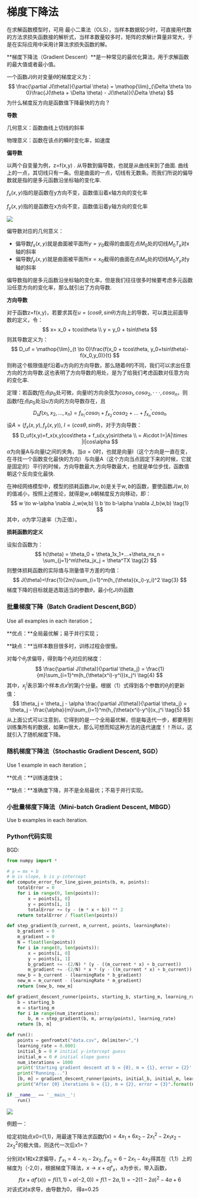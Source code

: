 # 梯度下降法

在求解函数模型时，可用 最小二乘法（OLS），当样本数据较少时，可直接用代数的方法求损失函数接的解析式，当样本数量较多时，矩阵的求解计算量非常大，于是在实际应用中采用计算法求损失函数的解。

**梯度下降法（Gradient Descent）**是一种常见的最优化算法，用于求解函数的最大值或者最小值。

一个函数$J(\theta)$对变量$\theta$的梯度定义为：
$$
\frac{\partial J(\theta)}{\partial \theta} = \mathop{\lim}_{\Delta \theta \to 0}\frac{J(\theta + \Delta \theta) - J(\theta)}{\Delta \theta}
$$
为什么梯度反方向是函数值下降最快的方向？

**导数**

几何意义：函数曲线上切线的斜率

物理意义：函数在该点的瞬时变化率，如速度

**偏导数**

以两个自变量为例，z=f(x,y) . 从导数到偏导数，也就是从曲线来到了曲面. 曲线上的一点，其切线只有一条。但是曲面的一点，切线有无数条。而我们所说的偏导数就是指的是多元函数沿坐标轴的变化率.

$f_x(x,y)$指的是函数在y方向不变，函数值沿着x轴方向的变化率

$f_y(x,y)$指的是函数在x方向不变，函数值沿着y轴方向的变化率

![](pic/partial.png)

偏导数对应的几何意义：

- 偏导数$f_x(x,y)$就是曲面被平面所$y=y_0$截得的曲面在点$M_0$处的切线$M_0T_x$对x轴的斜率
- 偏导数$f_y(x,y)$就是曲面被平面所$x=x_0$截得的曲面在点$M_0$处的切线$M_0Y_y$对y轴的斜率

偏导数指的是多元函数沿坐标轴的变化率，但是我们往往很多时候要考虑多元函数沿任意方向的变化率，那么就引出了方向导数.

**方向导数**

对于函数z=f(x,y)，若要求其在$u=(cos\theta, sin\theta)$方向上的导数，可以类比前面导数的定义，令：
$$
x= x_0 + tcos\theta \\
y = y_0 + tsin\theta
$$
则其导数定义为：
$$
D_uf = \mathop{\lim}_{t \to 0}\frac{f(x_0 + tcos\theta, y_0+tsin\theta)-f(x_0,y_0)}{t}
$$
则称这个极限值是f沿着u方向的方向导数，那么随着$\theta$的不同，我们可以求出任意方向的方向导数.这也表明了方向导数的用处，是为了给我们考虑函数对任意方向的变化率.

定理：若函数$f$在点$p_0$处可微，向量l的方向余弦为$cos\alpha_1,cos\alpha_2,\cdot\cdot\cdot,cos\alpha_n$，则函数f在点$p_0$处沿u方向的方向导数存在，且
$$
D_uf(x_1,x_2,...,x_n)=f_{x_1}^{'}cos\alpha_1 +f_{x_2}^{'}cos\alpha_2+...+f_{x_n}^{'}cos\alpha_n
$$
设$A=(f_x(x,y),f_y(x,y)),\ I=(cos\theta,sin\theta)$，对于方向导数：
$$
D_uf(x,y)=f_x(x,y)cos\theta + f_u(x,y)sin\theta \\
= A\cdot I=|A|\times |I|cos\alpha
$$
$\alpha$为向量A与向量I之间的夹角，当$\alpha=0$时，也就是向量I（这个方向是一直在变，在寻找一个函数变化最快的方向）与向量A（这个方向当点固定下来的时候，它就是固定的）平行的时候，方向导数最大.方向导数最大，也就是单位步伐，函数值朝这个反向变化最快.

在神经网络模型中，模型的损耗函数$J(w,b)$是关于$w,b$的函数，要使函数$J(w,b)$的值减小，按照上述推论，就得是$w,b$朝梯度反方向移动，即：
$$
w \to w-\alpha \nabla J_w(w,b) \\
b \to b-\alpha \nabla J_b(w,b)  \tag{1}
$$
其中，$\alpha$为学习速率（为正值）。



**损耗函数的定义**

设拟合函数为：
$$
h(\theta) = \theta_0 + \theta_1x_1+...+\theta_nx_n = \sum_{j=1}^m\theta_jx_j = \theta^TX \tag{2}
$$
则整体损耗函数的实际值与测量值平方差的均值：
$$
J(\theta)=\frac{1}{2m}\sum_{i=1}^m(h_{\theta}(x_i)-y_i)^2 \tag{3}
$$
梯度下降的目标就是选取适当的参数$\theta$，最小化$J(\theta)$函数



### 批量梯度下降（Batch Gradient Descent,BGD）

Use all examples in each iteration；

**优点：**全局最优解；易于并行实现；

**缺点：**当样本数目很多时，训练过程会很慢。

对每个$\theta_j$求偏导，得到每个$\theta_j$对应的梯度：
$$
\frac{\partial J(\theta)}{\partial \theta_j} = \frac{1}{m}\sum_{i=1}^m(h_{\theta(x^i)-y^i})x_j^i  \tag{4}
$$
其中，$x_j^i$表示第i个样本点$x^i$的第j个分量。根据（1）式得到各个参数的$\theta_j$的更新值：
$$
\theta_j = \theta_j - \alpha \frac{\partial J(\theta)}{\partial \theta_j}  = 
\theta_j -  \frac{\alpha}{m}\sum_{i=1}^m(h_{\theta(x^i)-y^i})x_j^i \tag{5}
$$
从上面公式可以注意到，它得到的是一个全局最优解，但是每迭代一步，都要用到训练集所有的数据，如果m很大，那么可想而知这种方法的迭代速度！！所以，这就引入了随机梯度下降。

### 随机梯度下降法（Stochastic Gradient Descent, SGD）

Use 1 example in each iteration；

**优点：**训练速度快；

**缺点：**准确度下降，并不是全局最优；不易于并行实现。

### 小批量梯度下降法（Mini-batch Gradient Descent, MBGD）

Use b examples in each iteration.

### Python代码实现

BGD:

```python
from numpy import *

# y = mx + b
# m is slope, b is y-intercept
def compute_error_for_line_given_points(b, m, points):
    totalError = 0
    for i in range(0, len(points)):
        x = points[i, 0]
        y = points[i, 1]
        totalError += (y - (m * x + b)) ** 2
    return totalError / float(len(points))

def step_gradient(b_current, m_current, points, learningRate):
    b_gradient = 0
    m_gradient = 0
    N = float(len(points))
    for i in range(0, len(points)):
        x = points[i, 0]
        y = points[i, 1]
        b_gradient += -(2/N) * (y - ((m_current * x) + b_current))
        m_gradient += -(2/N) * x * (y - ((m_current * x) + b_current))
    new_b = b_current - (learningRate * b_gradient)
    new_m = m_current - (learningRate * m_gradient)
    return [new_b, new_m]

def gradient_descent_runner(points, starting_b, starting_m, learning_rate, num_iterations):
    b = starting_b
    m = starting_m
    for i in range(num_iterations):
        b, m = step_gradient(b, m, array(points), learning_rate)
    return [b, m]

def run():
    points = genfromtxt("data.csv", delimiter=",")
    learning_rate = 0.0001
    initial_b = 0 # initial y-intercept guess
    initial_m = 0 # initial slope guess
    num_iterations = 1000
    print('Starting gradient descent at b = {0}, m = {1}, error = {2}'.format(initial_b, initial_m, compute_error_for_line_given_points(initial_b, initial_m, points)))
    print("Running...")
    [b, m] = gradient_descent_runner(points, initial_b, initial_m, learning_rate, num_iterations)
    print("After {0} iterations b = {1}, m = {2}, error = {3}".format(num_iterations, b, m, compute_error_for_line_given_points(b, m, points)))

if __name__ == '__main__':
    run()

```

![](pic/gradient_descent_example.gif)



例题一：

给定初始点x0=(1,1)，用最速下降法求函数$f(x)=4x_1+6x_2-2x_1^2-2x_1x_2-2x_2^2$的极大值，则迭代一次后x1=？

分别对x1和x2求偏导，$f'_{x_1}=4-x_1-2x_2,\ f'_{x_2}=6-2x_1-4x_2$得其在（1,1）上的梯度为（-2,0），根据梯度下降法，$x \rightarrow x+af'_{x}$，a为步长，带入函数，
$$
f(x+af'(x))=f((1,1)+a(-2,0))=f(1-2a,1)=-2(1-2a)^2-4a+6
$$
对该式对a求导，由导数为0， 得a=0.25